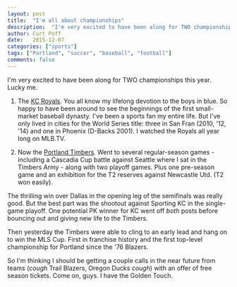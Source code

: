 ```yaml
---
layout: post
title:  "I'm all about championships"
description:  "I'm very excited to have been along for TWO championships this year. Lucky me."
author: Curt Poff
date:   2015-12-07
categories: ["sports"]
tags: ["Portland", "soccer", "baseball", "football"]
comments: false
---
```


I'm very excited to have been along for TWO championships this year. Lucky me.

<!--more-->

1. The [KC Royals](http://www.kcroyals.com). You all know my lifelong devotion to the boys in blue. So happy to have been around to see the beginnings of the first small-market baseball dynasty. I've been a sports fan my entire life. But I've only lived in cities for the World Series title: three in San Fran (2010, '12, '14) and one in Phoenix (D-Backs 2001). I watched the Royals all year long on MLB.TV.

2. Now the [Portland Timbers](http://www.timbers.com/). Went to several regular-season games - including a Cascadia Cup battle against Seattle where I sat in the Timbers Army - along with two playoff games. Plus one pre-season game and an exhibition for the T2 reserves against Newcastle Utd. (T2 won easily).

The thrilling win over Dallas in the opening leg of the semifinals was really good. But the best part was the shootout against Sporting KC in the single-game playoff. One potential PK winner for KC went off *both* posts before bouncing out and giving new life to the Timbers.

Then yesterday the Timbers were able to cling to an early lead and hang on to win the MLS Cup. First in franchise history and the first top-level championship for Portland since the '76 Blazers.

So I'm thinking I should be getting a couple calls in the near future from teams (*cough* Trail Blazers, Oregon Ducks *cough*) with an offer of free season tickets. Come on, guys. I have the Golden Touch.
